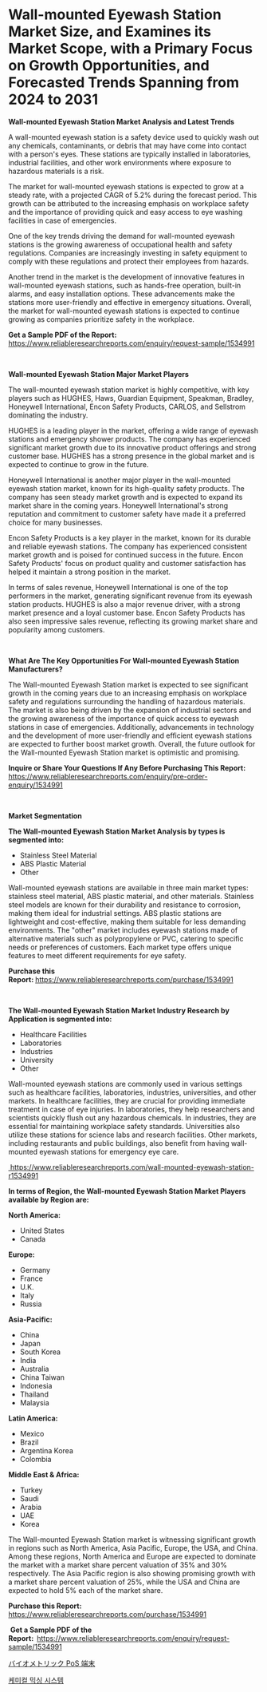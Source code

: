 <p><h1>Wall-mounted Eyewash Station Market Size, and Examines its Market Scope, with a Primary Focus on Growth Opportunities, and Forecasted Trends Spanning from 2024 to 2031</h1></p><p><strong>Wall-mounted Eyewash Station Market Analysis and Latest Trends</strong></p>
<p><p>A wall-mounted eyewash station is a safety device used to quickly wash out any chemicals, contaminants, or debris that may have come into contact with a person's eyes. These stations are typically installed in laboratories, industrial facilities, and other work environments where exposure to hazardous materials is a risk.</p><p>The market for wall-mounted eyewash stations is expected to grow at a steady rate, with a projected CAGR of 5.2% during the forecast period. This growth can be attributed to the increasing emphasis on workplace safety and the importance of providing quick and easy access to eye washing facilities in case of emergencies.</p><p>One of the key trends driving the demand for wall-mounted eyewash stations is the growing awareness of occupational health and safety regulations. Companies are increasingly investing in safety equipment to comply with these regulations and protect their employees from hazards.</p><p>Another trend in the market is the development of innovative features in wall-mounted eyewash stations, such as hands-free operation, built-in alarms, and easy installation options. These advancements make the stations more user-friendly and effective in emergency situations. Overall, the market for wall-mounted eyewash stations is expected to continue growing as companies prioritize safety in the workplace.</p></p>
<p><strong>Get a Sample PDF of the Report:&nbsp;</strong> <a href="https://www.reliableresearchreports.com/enquiry/request-sample/1534991">https://www.reliableresearchreports.com/enquiry/request-sample/1534991</a></p>
<p>&nbsp;</p>
<p><strong>Wall-mounted Eyewash Station Major Market Players</strong></p>
<p><p>The wall-mounted eyewash station market is highly competitive, with key players such as HUGHES, Haws, Guardian Equipment, Speakman, Bradley, Honeywell International, Encon Safety Products, CARLOS, and Sellstrom dominating the industry. </p><p>HUGHES is a leading player in the market, offering a wide range of eyewash stations and emergency shower products. The company has experienced significant market growth due to its innovative product offerings and strong customer base. HUGHES has a strong presence in the global market and is expected to continue to grow in the future.</p><p>Honeywell International is another major player in the wall-mounted eyewash station market, known for its high-quality safety products. The company has seen steady market growth and is expected to expand its market share in the coming years. Honeywell International's strong reputation and commitment to customer safety have made it a preferred choice for many businesses.</p><p>Encon Safety Products is a key player in the market, known for its durable and reliable eyewash stations. The company has experienced consistent market growth and is poised for continued success in the future. Encon Safety Products' focus on product quality and customer satisfaction has helped it maintain a strong position in the market.</p><p>In terms of sales revenue, Honeywell International is one of the top performers in the market, generating significant revenue from its eyewash station products. HUGHES is also a major revenue driver, with a strong market presence and a loyal customer base. Encon Safety Products has also seen impressive sales revenue, reflecting its growing market share and popularity among customers.</p></p>
<p>&nbsp;</p>
<p><strong>What Are The Key Opportunities For Wall-mounted Eyewash Station Manufacturers?</strong></p>
<p><p>The Wall-mounted Eyewash Station market is expected to see significant growth in the coming years due to an increasing emphasis on workplace safety and regulations surrounding the handling of hazardous materials. The market is also being driven by the expansion of industrial sectors and the growing awareness of the importance of quick access to eyewash stations in case of emergencies. Additionally, advancements in technology and the development of more user-friendly and efficient eyewash stations are expected to further boost market growth. Overall, the future outlook for the Wall-mounted Eyewash Station market is optimistic and promising.</p></p>
<p><strong>Inquire or Share Your Questions If Any Before Purchasing This Report:</strong> <a href="https://www.reliableresearchreports.com/enquiry/pre-order-enquiry/1534991">https://www.reliableresearchreports.com/enquiry/pre-order-enquiry/1534991</a></p>
<p>&nbsp;</p>
<p><strong>Market Segmentation</strong></p>
<p><strong>The Wall-mounted Eyewash Station Market Analysis by types is segmented into:</strong></p>
<p><ul><li>Stainless Steel Material</li><li>ABS Plastic Material</li><li>Other</li></ul></p>
<p><p>Wall-mounted eyewash stations are available in three main market types: stainless steel material, ABS plastic material, and other materials. Stainless steel models are known for their durability and resistance to corrosion, making them ideal for industrial settings. ABS plastic stations are lightweight and cost-effective, making them suitable for less demanding environments. The "other" market includes eyewash stations made of alternative materials such as polypropylene or PVC, catering to specific needs or preferences of customers. Each market type offers unique features to meet different requirements for eye safety.</p></p>
<p><strong>Purchase this Report:&nbsp;</strong><a href="https://www.reliableresearchreports.com/purchase/1534991">https://www.reliableresearchreports.com/purchase/1534991</a></p>
<p>&nbsp;</p>
<p><strong>The Wall-mounted Eyewash Station Market Industry Research by Application is segmented into:</strong></p>
<p><ul><li>Healthcare Facilities</li><li>Laboratories</li><li>Industries</li><li>University</li><li>Other</li></ul></p>
<p><p>Wall-mounted eyewash stations are commonly used in various settings such as healthcare facilities, laboratories, industries, universities, and other markets. In healthcare facilities, they are crucial for providing immediate treatment in case of eye injuries. In laboratories, they help researchers and scientists quickly flush out any hazardous chemicals. In industries, they are essential for maintaining workplace safety standards. Universities also utilize these stations for science labs and research facilities. Other markets, including restaurants and public buildings, also benefit from having wall-mounted eyewash stations for emergency eye care.</p></p>
<p><a href="https://www.reliableresearchreports.com/wall-mounted-eyewash-station-r1534991">&nbsp;https://www.reliableresearchreports.com/wall-mounted-eyewash-station-r1534991</a></p>
<p><strong>In terms of Region, the Wall-mounted Eyewash Station Market Players available by Region are:</strong></p>
<p>
    <p> <strong> North America: </strong>
        <ul>
            <li>United States</li>
            <li>Canada</li>
        </ul>
        </p> 
    <p> <strong> Europe: </strong>
        <ul>
            <li>Germany</li>
            <li>France</li>
            <li>U.K.</li>
            <li>Italy</li>
            <li>Russia</li>
        </ul>
        </p> 
    <p> <strong> Asia-Pacific: </strong>
        <ul>
            <li>China</li>
            <li>Japan</li>
            <li>South Korea</li>
            <li>India</li>
            <li>Australia</li>
            <li>China Taiwan</li>
            <li>Indonesia</li>
            <li>Thailand</li>
            <li>Malaysia</li>
        </ul>
        </p> 
    <p> <strong> Latin America: </strong>
        <ul>
            <li>Mexico</li>
            <li>Brazil</li>
            <li>Argentina Korea</li>
            <li>Colombia</li>
        </ul>
        </p> 
    <p> <strong> Middle East & Africa: </strong>
        <ul>
            <li>Turkey</li>
            <li>Saudi</li>
            <li>Arabia</li>
            <li>UAE</li>
            <li>Korea</li>
        </ul>
    </p>
    </p>
<p><p>The Wall-mounted Eyewash Station market is witnessing significant growth in regions such as North America, Asia Pacific, Europe, the USA, and China. Among these regions, North America and Europe are expected to dominate the market with a market share percent valuation of 35% and 30% respectively. The Asia Pacific region is also showing promising growth with a market share percent valuation of 25%, while the USA and China are expected to hold 5% each of the market share.</p></p>
<p><strong>Purchase this Report: </strong><a href="https://www.reliableresearchreports.com/purchase/1534991">https://www.reliableresearchreports.com/purchase/1534991</a></p>
<p>&nbsp;<strong>Get a Sample PDF of the Report:&nbsp;&nbsp;</strong><a href="https://www.reliableresearchreports.com/enquiry/request-sample/1534991">https://www.reliableresearchreports.com/enquiry/request-sample/1534991</a></p>
<p><strong></strong></p>
<p><p><a href="https://github.com/lababdou/Market-Research-Report-List-3/blob/main/548296051680.md">バイオメトリック PoS 端末</a></p><p><a href="https://medium.com/@wheelgg5674537/%ED%99%94%ED%95%99-%ED%98%BC%ED%95%A9-%EC%8B%9C%EC%8A%A4%ED%85%9C-%EC%8B%9C%EC%9E%A5-%EB%A9%94%ED%8A%B8%EB%A6%AD-%ED%95%B4%EB%8F%85-%EC%8B%9C%EC%9E%A5-%EC%A0%90%EC%9C%A0%EC%9C%A8-%EA%B2%BD%ED%96%A5-%EB%B0%8F-%EC%84%B1%EC%9E%A5-%ED%8C%A8%ED%84%B4-22f9cdc882ca">케미컬 믹싱 시스템</a></p></p>